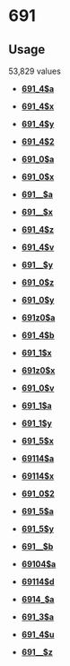 # 691

## Usage

53,829 values

-   **[691\_4$a](../../tags/691/691_4a-1.md)**  

-   **[691\_4$x](../../tags/691/691_4x-2.md)**  

-   **[691\_4$y](../../tags/691/691_4y-3.md)**  

-   **[691\_4$2](../../tags/691/691_42-4.md)**  

-   **[691\_0$a](../../tags/691/691_0a-5.md)**  

-   **[691\_0$x](../../tags/691/691_0x-6.md)**  

-   **[691\_\_$a](../../tags/691/691__a-7.md)**  

-   **[691\_\_$x](../../tags/691/691__x-8.md)**  

-   **[691\_4$z](../../tags/691/691_4z-9.md)**  

-   **[691\_4$v](../../tags/691/691_4v-10.md)**  

-   **[691\_\_$y](../../tags/691/691__y-11.md)**  

-   **[691\_0$z](../../tags/691/691_0z-12.md)**  

-   **[691\_0$y](../../tags/691/691_0y-13.md)**  

-   **[691z0$a](../../tags/691/691z0a-14.md)**  

-   **[691\_4$b](../../tags/691/691_4b-15.md)**  

-   **[691\_1$x](../../tags/691/691_1x-16.md)**  

-   **[691z0$x](../../tags/691/691z0x-17.md)**  

-   **[691\_0$v](../../tags/691/691_0v-18.md)**  

-   **[691\_1$a](../../tags/691/691_1a-19.md)**  

-   **[691\_1$y](../../tags/691/691_1y-20.md)**  

-   **[691\_5$x](../../tags/691/691_5x-21.md)**  

-   **[69114$a](../../tags/691/69114a-22.md)**  

-   **[69114$x](../../tags/691/69114x-23.md)**  

-   **[691\_0$2](../../tags/691/691_02-24.md)**  

-   **[691\_5$a](../../tags/691/691_5a-25.md)**  

-   **[691\_5$y](../../tags/691/691_5y-26.md)**  

-   **[691\_\_$b](../../tags/691/691__b-27.md)**  

-   **[69104$a](../../tags/691/69104a-28.md)**  

-   **[69114$d](../../tags/691/69114d-29.md)**  

-   **[6914\_$a](../../tags/691/6914_a-30.md)**  

-   **[691\_3$a](../../tags/691/691_3a-31.md)**  

-   **[691\_4$u](../../tags/691/691_4u-32.md)**  

-   **[691\_\_$z](../../tags/691/691__z-33.md)**  


